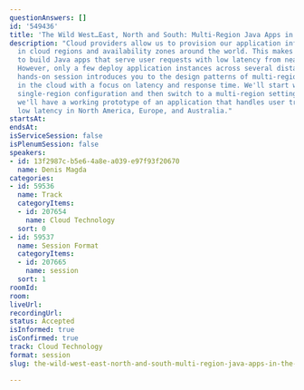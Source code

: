 ```yaml
---
questionAnswers: []
id: '549436'
title: 'The Wild West…East, North and South: Multi-Region Java Apps in the Cloud'
description: "Cloud providers allow us to provision our application infrastructure
  in cloud regions and availability zones around the world. This makes it possible
  to build Java apps that serve user requests with low latency from nearly anywhere.
  However, only a few deploy application instances across several distant locations.\r\n\r\nThis
  hands-on session introduces you to the design patterns of multi-region Java applications
  in the cloud with a focus on latency and response time. We'll start with a traditional
  single-region configuration and then switch to a multi-region setting. In the end,
  we'll have a working prototype of an application that handles user traffic with
  low latency in North America, Europe, and Australia."
startsAt: 
endsAt: 
isServiceSession: false
isPlenumSession: false
speakers:
- id: 13f2987c-b5e6-4a8e-a039-e97f93f20670
  name: Denis Magda
categories:
- id: 59536
  name: Track
  categoryItems:
  - id: 207654
    name: Cloud Technology
  sort: 0
- id: 59537
  name: Session Format
  categoryItems:
  - id: 207665
    name: session
  sort: 1
roomId: 
room: 
liveUrl: 
recordingUrl: 
status: Accepted
isInformed: true
isConfirmed: true
track: Cloud Technology
format: session
slug: the-wild-west-east-north-and-south-multi-region-java-apps-in-the-cloud

---
```

